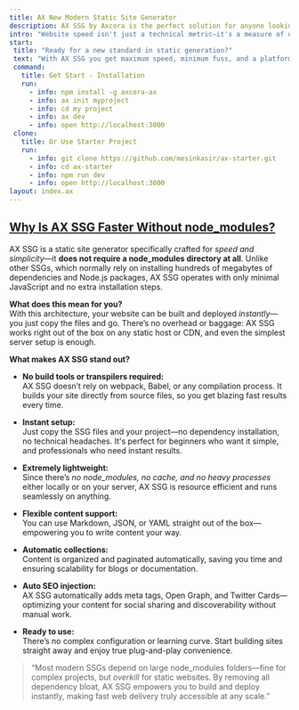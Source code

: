 ```yaml
---
title: AX New Modern Static Site Generator
description: AX SSG by Axcora is the perfect solution for anyone looking to build a static site generator that is both fast and ultra-lightweight. Designed for simplicity, AX SSG does not require any node_modules, making setup instant and performance blazing fast.
intro: "Website speed isn't just a technical metric—it's a measure of user experience and business impact. Study after study shows that users are less likely to engage, convert, or return to slow websites. Google and other search engines now factor speed heavily into rankings, making fast-loading sites a top priority for SEO."
start: 
 title: "Ready for a new standard in static generation?"
 text: "With AX SSG you get maximum speed, minimum fuss, and a platform that’s ready for projects of any size—no baggage attached. Whether you’re launching a portfolio, documentation site, or blazing-fast blog, AX SSG keeps things light, powerful, and brilliantly simple."
 command: 
   title: Get Start - Installation
   run: 
     - info: npm install -g axcora-ax
     - info: ax init myproject
     - info: cd my project
     - info: ax dev
     - info: open http://localhost:3000
 clone: 
   title: Or Use Starter Project
   run: 
     - info: git clone https://github.com/mesinkasir/ax-starter.git
     - info: cd ax-starter
     - info: npm run dev
     - info: open http://localhost:3000
layout: index.ax
---
```

## **[Why Is AX SSG Faster Without node_modules?](/)**

AX SSG is a static site generator specifically crafted for *speed and simplicity*—it **does not require a node_modules directory at all**. Unlike other SSGs, which normally rely on installing hundreds of megabytes of dependencies and Node.js packages, AX SSG operates with only minimal JavaScript and no extra installation steps.

**What does this mean for you?**  
With this architecture, your website can be built and deployed *instantly*—you just copy the files and go. There’s no overhead or baggage: AX SSG works right out of the box on any static host or CDN, and even the simplest server setup is enough.

**What makes AX SSG stand out?**

- **No build tools or transpilers required:**  
  AX SSG doesn’t rely on webpack, Babel, or any compilation process. It builds your site directly from source files, so you get blazing fast results every time.

- **Instant setup:**  
  Just copy the SSG files and your project—no dependency installation, no technical headaches. It's perfect for beginners who want it simple, and professionals who need instant results.

- **Extremely lightweight:**  
  Since there’s *no node_modules, no cache, and no heavy processes* either locally or on your server, AX SSG is resource efficient and runs seamlessly on anything.

- **Flexible content support:**  
  You can use Markdown, JSON, or YAML straight out of the box—empowering you to write content your way.

- **Automatic collections:**  
  Content is organized and paginated automatically, saving you time and ensuring scalability for blogs or documentation.

- **Auto SEO injection:**  
  AX SSG automatically adds meta tags, Open Graph, and Twitter Cards—optimizing your content for social sharing and discoverability without manual work.

- **Ready to use:**  
  There’s no complex configuration or learning curve. Start building sites straight away and enjoy true plug-and-play convenience.

> “Most modern SSGs depend on large node_modules folders—fine for complex projects, but *overkill* for static websites. By removing all dependency bloat, AX SSG empowers you to build and deploy instantly, making fast web delivery truly accessible at any scale.”
